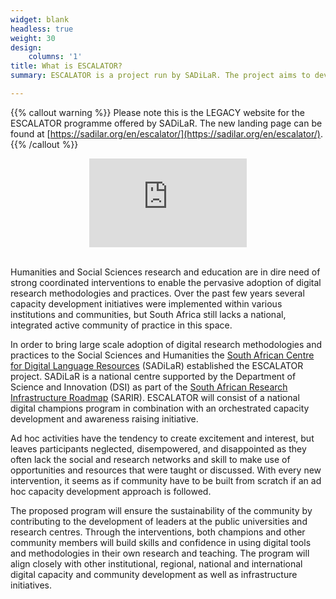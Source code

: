 ```yaml
---
widget: blank
headless: true
weight: 30
design:
    columns: '1'
title: What is ESCALATOR? 
summary: ESCALATOR is a project run by SADiLaR. The project aims to develop a national community of practice engaging critically with digital research methods within the Humanities and Social Sciences through a Digital Humanities champions program 

---
```


{{% callout warning %}}
Please note this is the LEGACY website for the ESCALATOR programme offered by SADiLaR.
The new landing page can be found at [https://sadilar.org/en/escalator/](https://sadilar.org/en/escalator/).
{{% /callout %}}


<div style="width: 50%;">
  <div style="padding:56.25% 0 0 0;position:relative;">
    <iframe src="https://www.youtube.com/embed/xoY1IpYmNuc" title="YouTube video player" frameborder="0" allow="accelerometer; autoplay; clipboard-write; encrypted-media; gyroscope; picture-in-picture" allowfullscreen
      style="position:absolute;top:0;left:50%;
      width:100%;height:100%;">
    </iframe>
  </div>
</div>
<br>


Humanities and Social Sciences research and education are in dire need of strong
coordinated interventions to enable the pervasive adoption of digital research
methodologies and practices. Over the past few years several capacity
development initiatives were implemented within various institutions and
communities, but South Africa still lacks a national, integrated active community
of practice in this space.

In order to bring large scale adoption of digital research methodologies and
practices to the Social Sciences and Humanities the [South African Centre for Digital Language Resources](https://sadilar.org) (SADiLaR)
established the ESCALATOR project. SADiLaR is a national centre supported by the Department of Science and Innovation (DSI) as part of the [South African Research Infrastructure Roadmap](https://www.dst.gov.za/images/Attachments/Department_of_Science_and_Technology_SARIR_2016.pdf) (SARIR). ESCALATOR will consist of a national digital champions program in combination with an orchestrated capacity development and awareness raising initiative.

Ad hoc activities have the tendency to create excitement
and interest, but leaves participants neglected, disempowered, and disappointed
as they often lack the social and research networks and skill to make use of
opportunities and resources that were taught or discussed. With every new
intervention, it seems as if community have to be built from scratch if an ad hoc
capacity development approach is followed.

The proposed program will ensure the
sustainability of the community by contributing to the development of leaders at the public universities and research centres.
Through the interventions, both champions and other community members will
build skills and confidence in using digital tools and methodologies in their own
research and teaching.
The program will align closely with other institutional, regional, national and
international digital capacity and community development as well as infrastructure
initiatives.
